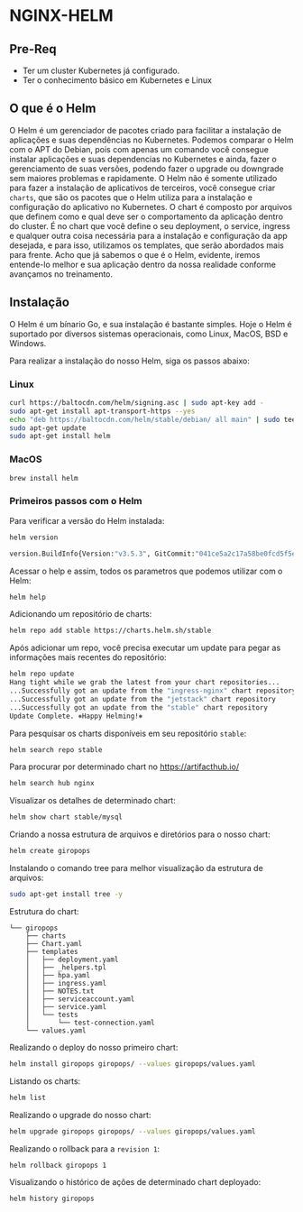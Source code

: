 # NGINX-HELM

## Pre-Req

- Ter um cluster Kubernetes já configurado.
- Ter o conhecimento básico em Kubernetes e Linux

## O que é o Helm

O Helm é um gerenciador de pacotes criado para facilitar a instalação de aplicações e suas dependências no Kubernetes.
Podemos comparar o Helm com o APT do Debian, pois com apenas um comando você consegue instalar aplicações e suas dependencias no Kubernetes e ainda, fazer o gerenciamento de suas versões, podendo fazer o upgrade ou downgrade sem maiores problemas e rapidamente.
O Helm não é somente utilizado para fazer a instalação de aplicativos de terceiros, você consegue criar `charts`, que são os pacotes que o Helm utiliza para a instalação e configuração do aplicativo no Kubernetes.
O chart é composto por arquivos que definem como e qual deve ser o comportamento da aplicação dentro do cluster. É no chart que você define o seu deployment, o service, ingress e qualquer outra coisa necessária para a instalação e configuração da app desejada, e para isso, utilizamos os templates, que serão abordados mais para frente.
Acho que já sabemos o que é o Helm, evidente, iremos entende-lo melhor e sua aplicação dentro da nossa realidade conforme avançamos no treinamento.

## Instalação

O Helm é um bínario Go, e sua instalação é bastante simples.
Hoje o Helm é suportado por diversos sistemas operacionais, como Linux, MacOS, BSD e Windows.

Para realizar a instalação do nosso Helm, siga os passos abaixo:

### Linux

```bash
curl https://baltocdn.com/helm/signing.asc | sudo apt-key add -
sudo apt-get install apt-transport-https --yes
echo "deb https://baltocdn.com/helm/stable/debian/ all main" | sudo tee /etc/apt/sources.list.d/helm-stable-debian.list
sudo apt-get update
sudo apt-get install helm
```

### MacOS

```bash
brew install helm
```

### Primeiros passos com o Helm

Para verificar a versão do Helm instalada:

```bash
helm version

version.BuildInfo{Version:"v3.5.3", GitCommit:"041ce5a2c17a58be0fcd5f5e16fb3e7e95fea622", GitTreeState:"dirty", GoVersion:"go1.15.8"}
```

Acessar o help e assim, todos os parametros que podemos utilizar com o Helm:

```bash
helm help
```

Adicionando um repositório de charts:

```bash
helm repo add stable https://charts.helm.sh/stable
```

Após adicionar um repo, você precisa executar um update para pegar as informações mais recentes do repositório:

```bash
helm repo update
Hang tight while we grab the latest from your chart repositories...
...Successfully got an update from the "ingress-nginx" chart repository
...Successfully got an update from the "jetstack" chart repository
...Successfully got an update from the "stable" chart repository
Update Complete. ⎈Happy Helming!⎈
```

Para pesquisar os charts disponíveis em seu repositório `stable`:

```bash
helm search repo stable
```

Para procurar por determinado chart no https://artifacthub.io/

```bash
helm search hub nginx
```

Visualizar os detalhes de determinado chart:

```bash
helm show chart stable/mysql
```

Criando a nossa estrutura de arquivos e diretórios para o nosso chart:

```bash
helm create giropops
```

Instalando o comando tree para melhor visualização da estrutura de arquivos:

```bash
sudo apt-get install tree -y
```

Estrutura do chart:

```
└── giropops
    ├── charts
    ├── Chart.yaml
    ├── templates
    │   ├── deployment.yaml
    │   ├── _helpers.tpl
    │   ├── hpa.yaml
    │   ├── ingress.yaml
    │   ├── NOTES.txt
    │   ├── serviceaccount.yaml
    │   ├── service.yaml
    │   └── tests
    │       └── test-connection.yaml
    └── values.yaml
```

Realizando o deploy do nosso primeiro chart:

```bash
helm install giropops giropops/ --values giropops/values.yaml
```

Listando os charts:

```bash
helm list
```

Realizando o upgrade do nosso chart:

```bash
helm upgrade giropops giropops/ --values giropops/values.yaml
```

Realizando o rollback para a `revision 1`:

```bash
helm rollback giropops 1
```

Visualizando o histórico de ações de determinado chart deployado:

```bash
helm history giropops
```
